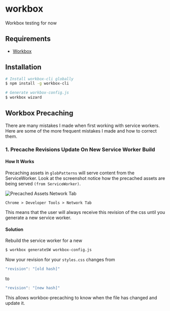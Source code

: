 # workbox

Workbox testing for now

## Requirements

- [Workbox](https://developers.google.com/web/tools/workbox/)

## Installation

```bash
# Install workbox-cli globally
$ npm install -g workbox-cli

# Generate workbox-config.js
$ workbox wizard
```

## Workbox Precaching

There are many mistakes I made when first working with service workers. Here are some of the more frequent mistakes I made and how to correct them.

### 1. Precache Revisions Update On New Service Worker Build

#### How It Works

Precaching assets in `globPatterns` will serve content from the ServiceWorker. Look at the screenshot notice how the precached assets are being served `(from ServiceWorker)`.

![Precached Assets Network Tab](https://github.com/dylantyates/js-lib/blob/master/workbox/screenshots/precached-assets-network-tab.png)

`Chrome > Developer Tools > Network Tab`

This means that the user will always receive this revision of the css until you generate a new service worker.

#### Solution

Rebuild the service worker for a new

```bash
$ workbox generateSW workbox-config.js
```

Now your revision for your `styles.css` changes from

```js
"revision": "[old hash]"
```

to

```js
"revision": "[new hash]"
```

This allows workbox-precaching to know when the file has changed and update it.
